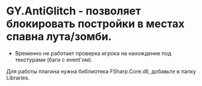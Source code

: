 # GY.AntiGlitch - позволяет блокировать постройки в местах спавна лута/зомби.

* Временно не работает проверка игрока на нахождение под текстурами (баги с event'ом).

Для работы плагина нужна библиотека FSharp.Core.dll, добавьте в папку Libraries.
